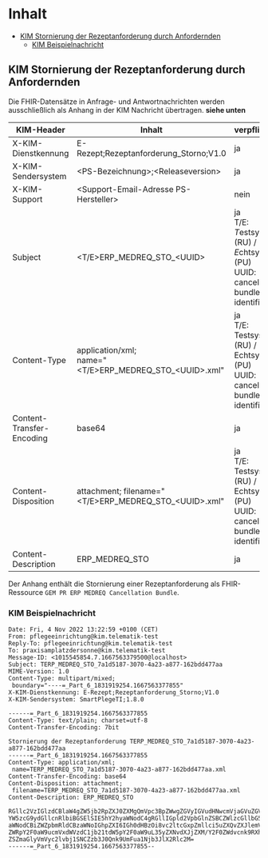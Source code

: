# Inhalt

- [KIM Stornierung der Rezeptanforderung durch Anfordernden](#kim-rezeptstornierung)
  - [KIM Beispielnachricht](#kim-rezeptstornierung-beispielnachricht)

## KIM Stornierung der Rezeptanforderung durch Anfordernden

Die FHIR-Datensätze in Anfrage- und Antwortnachrichten werden ausschließlich als Anhang in der KIM Nachricht übertragen.
**siehe unten**

|KIM-Header              |Inhalt                                 |verpflichtend|
|------------------------|---------------------------------------|-------------|
|X-KIM-Dienstkennung     |E-Rezept;Rezeptanforderung_Storno;V1.0|ja|
|X-KIM-Sendersystem      |\<PS-Bezeichnung>;\<Releaseversion>   |ja|
|X-KIM-Support           |\<Support-Email-Adresse PS-Hersteller>|nein|
|Subject                 |\<T/E>ERP_MEDREQ_STO_\<UUID>                 |ja <br />T/E: *T*estsystem (RU) / *E*chtsystem (PU)<br />UUID: cancellation bundle identifier |
|Content-Type            |application/xml;<br />name="<T/E>ERP_MEDREQ_STO_\<UUID>.xml" |ja<br />T/E: Testsystem (RU) / Echtsystem (PU)<br />UUID: cancellation bundle identifier <br />|
|Content-Transfer-Encoding |base64 |ja|
|Content-Disposition     |attachment; filename="<T/E>ERP_MEDREQ_STO_\<UUID>.xml" |ja<br />T/E: Testsystem (RU) / Echtsystem (PU)<br />UUID: cancellation bundle identifier|
|Content-Description     |ERP_MEDREQ_STO                                |ja|

Der Anhang enthält die Stornierung einer Rezeptanforderung als FHIR-Ressource `GEM PR ERP MEDREQ Cancellation Bundle`.

### KIM Beispielnachricht

    Date: Fri, 4 Nov 2022 13:22:59 +0100 (CET)
    From: pflegeeinrichtung@kim.telematik-test
    Reply-To: pflegeeinrichtung@kim.telematik-test
    To: praxisamplatzdersonne@kim.telematik-test
    Message-ID: <1015545854.7.1667563379500@localhost>
    Subject: TERP_MEDREQ_STO_7a1d5187-3070-4a23-a877-162bdd477aa
    MIME-Version: 1.0
    Content-Type: multipart/mixed;
     boundary="----=_Part_6_1831919254.1667563377855"
    X-KIM-Dienstkennung: E-Rezept;Rezeptanforderung_Storno;V1.0
    X-KIM-Sendersystem: SmartPlegeTI;1.8.0

    ------=_Part_6_1831919254.1667563377855
    Content-Type: text/plain; charset=utf-8
    Content-Transfer-Encoding: 7bit

    Stornierung der Rezeptanforderung TERP_MEDREQ_STO_7a1d5187-3070-4a23-a877-162bdd477aa
    ------=_Part_6_1831919254.1667563377855
    Content-Type: application/xml;
     name=TERP_MEDREQ_STO_7a1d5187-3070-4a23-a877-162bdd477aa.xml
    Content-Transfer-Encoding: base64
    Content-Disposition: attachment;
     filename=TERP_MEDREQ_STO_7a1d5187-3070-4a23-a877-162bdd477aa.xml
    Content-Description: ERP_MEDREQ_STO

    RGllc2VzIGlzdCBlaW4gZW5jb2RpZXJ0ZXMgQmVpc3BpZWwgZGVyIGVudHNwcmVjaGVuZGVuIHRy
    YW5zcG9ydGllcnRlbiBGSElSIE5hY2hyaWNodC4gRGllIGpld2VpbGlnZSBCZWlzcGllbG5hY2hy
    aWNodCBiZWZpbmRldCBzaWNoIGhpZXI6IGh0dHBzOi8vc2ltcGxpZmllci5uZXQvZXJlemVwdC1t
    ZWRpY2F0aW9ucmVxdWVzdC1jb21tdW5pY2F0aW9uL35yZXNvdXJjZXM/Y2F0ZWdvcnk9RXhhbXBs
    ZSZmaGlyVmVyc2lvbj1SNCZzb3J0Qnk9UmFua1Njb3JlX2Rlc2M=
    ------=_Part_6_1831919254.1667563377855--

